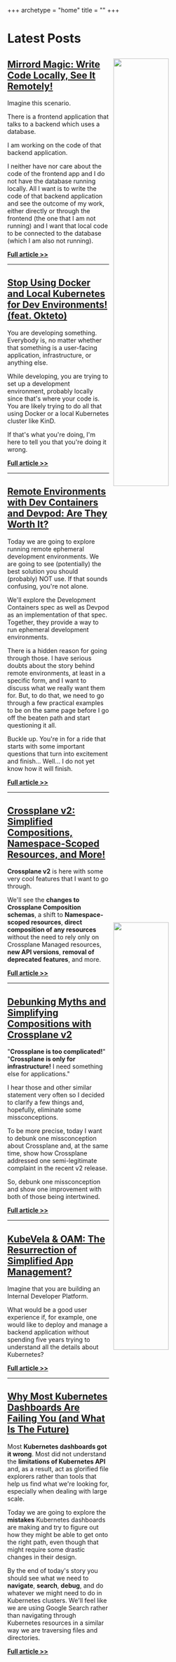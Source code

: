 +++
archetype = "home"
title = ""
+++

# Latest Posts

<!-- <img src="/kubernetes/kro-vs-helm-is-it-time-to-ditch-helm-charts/thumbnail.jpg" style="width:50%; float:right; padding: 10px">

## [Kro vs Helm: Is It Time to Ditch Helm Charts?](/kubernetes/kro-vs-helm-is-it-time-to-ditch-helm-charts)

During recent months I saw a lot of conversation and questions sparked by the release of kro, like the one in the picture. Many of them are related to comparison with Helm. Some people think that kro is, more or less, doing **the same** work as Helm. Others think that it is a **different syntax** that accomplishes the same result as Helm. Some are asking whether kro is a **replacement** for Helm.

There's hardly a day that I don't see a blog post or a Slack conversation or a question in Reddit around that subject.

I want to answer those questions today.

**[Full article >>](/kubernetes/kro-vs-helm-is-it-time-to-ditch-helm-charts)**

--- -->

<img src="/development/mirrord-magic-write-code-locally-see-it-remotely/thumbnail.jpg" style="width:50%; float:right; padding: 10px">

## [Mirrord Magic: Write Code Locally, See It Remotely!](/development/mirrord-magic-write-code-locally-see-it-remotely)

Imagine this scenario.

There is a frontend application that talks to a backend which uses a database.

I am working on the code of that backend application.

I neither have nor care about the code of the frontend app and I do not have the database running locally. All I want is to write the code of that backend application and see the outcome of my work, either directly or through the frontend (the one that I am not running) and I want that local code to be connected to the database (which I am also not running).

**[Full article >>](/development/mirrord-magic-write-code-locally-see-it-remotely)**

---

<img src="/development/stop-using-docker-and-local-kubernetes-for-dev-environments-feat-okteto/thumbnail.jpg" style="width:50%; float:right; padding: 10px">

## [Stop Using Docker and Local Kubernetes for Dev Environments! (feat. Okteto)](/development/stop-using-docker-and-local-kubernetes-for-dev-environments-feat-okteto)

You are developing something. Everybody is, no matter whether that something is a user-facing application, infrastructure, or anything else.

While developing, you are trying to set up a development environment, probably locally since that's where your code is. You are likely trying to do all that using Docker or a local Kubernetes cluster like KinD.

If that's what you're doing, I'm here to tell you that you're doing it wrong.

**[Full article >>](/development/stop-using-docker-and-local-kubernetes-for-dev-environments-feat-okteto)**

---

<img src="/development/remote-environments-with-dev-containers-and-devpod-are-they-worth-it/thumbnail.jpg" style="width:50%; float:right; padding: 10px">

## [Remote Environments with Dev Containers and Devpod: Are They Worth It?](/development/remote-environments-with-dev-containers-and-devpod-are-they-worth-it)

Today we are going to explore running remote ephemeral development environments. We are going to see (potentially) the best solution you should (probably) NOT use. If that sounds confusing, you're not alone. 

We'll explore the Development Containers spec as well as Devpod as an implementation of that spec. Together, they provide a way to run ephemeral development environments.

There is a hidden reason for going through those. I have serious doubts about the story behind remote environments, at least in a specific form, and I want to discuss what we really want them for. But, to do that, we need to go through a few practical examples to be on the same page before I go off the beaten path and start questioning it all.

Buckle up. You're in for a ride that starts with some important questions that turn into excitement and finish... Well... I do not yet know how it will finish.

**[Full article >>](/development/remote-environments-with-dev-containers-and-devpod-are-they-worth-it)**

---

<img src="/crossplane/crossplane-v2-simplified-compositions-namespace-scoped-resources-and-more/thumbnail.jpg" style="width:50%; float:right; padding: 10px">

## [Crossplane v2: Simplified Compositions, Namespace-Scoped Resources, and More!](/crossplane/crossplane-v2-simplified-compositions-namespace-scoped-resources-and-more)

**Crossplane v2** is here with some very cool features that I want to go through.

We'll see the **changes to Crossplane Composition schemas**, a shift to **Namespace-scoped resources**, **direct composition of any resources** without the need to rely only on Crossplane Managed resources, **new API versions**, **removal of deprecated features**, and more.

**[Full article >>](/crossplane/crossplane-v2-simplified-compositions-namespace-scoped-resources-and-more)**

---

<img src="/internal-developer-platforms/debunking-myths-and-simplifying-compositions-with-crossplane-v2/thumbnail.jpg" style="width:50%; float:right; padding: 10px">

## [Debunking Myths and Simplifying Compositions with Crossplane v2](/internal-developer-platforms/debunking-myths-and-simplifying-compositions-with-crossplane-v2)

"**Crossplane is too complicated!**" "**Crossplane is only for infrastructure!** I need something else for applications."

I hear those and other similar statement very often so I decided to clarify a few things and, hopefully, eliminate some missconceptions.

To be more precise, today I want to debunk one missconception about Crossplane and, at the same time, show how Crossplane addressed one semi-legitimate complaint in the recent v2 release.

So, debunk one missconception and show one improvement with both of those being intertwined.

**[Full article >>](/internal-developer-platforms/debunking-myths-and-simplifying-compositions-with-crossplane-v2)**

---

<img src="/internal-developer-platforms/kubevela-oam-the-resurrection-of-simplified-app-management/thumbnail-03.jpg" style="width:50%; float:right; padding: 10px">

## [KubeVela & OAM: The Resurrection of Simplified App Management?](/internal-developer-platforms/kubevela-oam-the-resurrection-of-simplified-app-management)

Imagine that you are building an Internal Developer Platform.

What would be a good user experience if, for example, one would like to deploy and manage a backend application without spending five years trying to understand all the details about Kubernetes?

**[Full article >>](/internal-developer-platforms/kubevela-oam-the-resurrection-of-simplified-app-management)**

---

<img src="/kubernetes/why-most-kubernetes-dashboards-are-failing-you-and-whats-the-future/thumbnail-02.jpg" style="width:50%; float:right; padding: 10px">

## [Why Most Kubernetes Dashboards Are Failing You (and What Is The Future)](/kubernetes/why-most-kubernetes-dashboards-are-failing-you-and-whats-the-future)

Most **Kubernetes dashboards got it wrong**. Most did not understand the **limitations of Kubernetes API** and, as a result, act as glorified file explorers rather than tools that help us find what we're looking for, especially when dealing with large scale.

Today we are going to explore the **mistakes** Kubernetes dashboards are making and try to figure out how they might be able to get onto the right path, even though that might require some drastic changes in their design.

By the end of today's story you should see what we need to **navigate**, **search**, **debug**, and do whatever we might need to do in Kubernetes clusters. We'll feel like we are using Google Search rather than navigating through Kubernetes resources in a similar way we are traversing files and directories.

**[Full article >>](/kubernetes/why-most-kubernetes-dashboards-are-failing-you-and-whats-the-future)**
